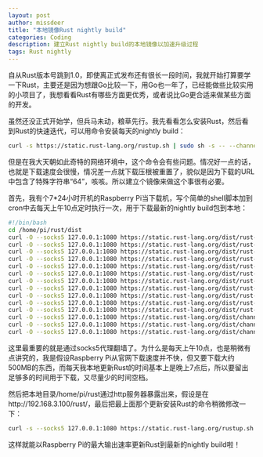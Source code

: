 ```yaml
---
layout: post
author: missdeer
title: "本地镜像Rust nightly build"
categories: Coding
description: 建立Rust nightly build的本地镜像以加速升级过程
tags: Rust nightly
---
```

自从Rust版本号跳到1.0，即使离正式发布还有很长一段时间，我就开始打算要学一下Rust，主要还是因为想跟Go比较一下，用Go也一年了，已经能做些比较实用的小项目了，我想看看Rust有哪些方面更优秀，或者说比Go更合适来做某些方面的开发。

虽然还没正式开始学，但兵马未动，粮草先行。我先看看怎么安装Rust，然后看到Rust的快速迭代，可以用命令安装每天的nightly build：

```bash
curl -s https://static.rust-lang.org/rustup.sh | sudo sh -s -- --channel=nightly
```

但是在我大天朝如此奇特的网络环境中，这个命令会有些问题。情况好一点的话，也就是下载速度会很慢，情况差一点就下载压根被重置了，貌似是因为下载的URL中包含了特殊字符串“64”，咳咳。所以建立个镜像来做这个事很有必要。

首先，我有个7*24小时开机的Raspberry Pi当下载机，写个简单的shell脚本加到cron中去每天上午10点定时执行一次，用于下载最新的nightly build包到本地：

```bash
#!/bin/bash
cd /home/pi/rust/dist
curl -O --socks5 127.0.0.1:1080 https://static.rust-lang.org/dist/rust-nightly-x86_64-unknown-linux-gnu.tar.gz
curl -O --socks5 127.0.0.1:1080 https://static.rust-lang.org/dist/rust-nightly-x86_64-unknown-linux-gnu.tar.gz.sha256
curl -O --socks5 127.0.0.1:1080 https://static.rust-lang.org/dist/rust-nightly-i686-unknown-linux-gnu.tar.gz
curl -O --socks5 127.0.0.1:1080 https://static.rust-lang.org/dist/rust-nightly-i686-unknown-linux-gnu.tar.gz.sha256
curl -O --socks5 127.0.0.1:1080 https://static.rust-lang.org/dist/rust-nightly-x86_64-apple-darwin.pkg
curl -O --socks5 127.0.0.1:1080 https://static.rust-lang.org/dist/rust-nightly-x86_64-apple-darwin.pkg.sha256
curl -O --socks5 127.0.0.1:1080 https://static.rust-lang.org/dist/rust-nightly-x86_64-apple-darwin.tar.gz
curl -O --socks5 127.0.0.1:1080 https://static.rust-lang.org/dist/rust-nightly-x86_64-apple-darwin.tar.gz.asc
curl -O --socks5 127.0.0.1:1080 https://static.rust-lang.org/dist/rust-nightly-x86_64-apple-darwin.tar.gz.sha256
curl -O --socks5 127.0.0.1:1080 https://static.rust-lang.org/dist/rust-nightly-x86_64-pc-windows-gnu.exe
curl -O --socks5 127.0.0.1:1080 https://static.rust-lang.org/dist/rust-nightly-x86_64-pc-windows-gnu.exe.sha256
curl -O --socks5 127.0.0.1:1080 https://static.rust-lang.org/dist/channel-rust-nightly.sha256
curl -O --socks5 127.0.0.1:1080 https://static.rust-lang.org/dist/channel-rust-nightly.asc
curl -O --socks5 127.0.0.1:1080 https://static.rust-lang.org/dist/channel-rust-nightly
```

这里最重要的就是通过socks5代理翻墙了。为什么是每天上午10点，也是稍微有点讲究的，我是假设Raspberry Pi从官网下载速度并不快，但又要下载大约500MB的东西，而每天我本地更新Rust的时间基本上是晚上7点后，所以要留出足够多的时间用于下载，又尽量少的时间空档。

然后把本地目录/home/pi/rust通过http服务器暴露出来，假设是在http://192.168.3.100/rust/，最后把最上面那个更新安装Rust的命令稍微修改一下：

```bash
curl -s --socks5 127.0.0.1:1080 https://static.rust-lang.org/rustup.sh | sed 's/https:\/\/static\.rust\-lang\.org/http:\/\/192.168.3.100\/rust/g' | sed 's/http:\/\/static\-rust\-lang\-org\.s3\-website\-us\-west\-1\.amazonaws\.com/http:\/\/192.168.3.100\/rust/g' | sudo sh -s -- --channel=nightly
```

这样就能以Raspberry Pi的最大输出速率更新Rust到最新的nightly build啦！
